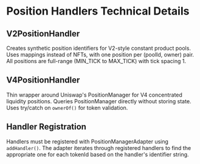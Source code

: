 # Position Handlers Technical Details

## V2PositionHandler

Creates synthetic position identifiers for V2-style constant product pools. Uses mappings instead of NFTs, with one position per (poolId, owner) pair. All positions are full-range (MIN_TICK to MAX_TICK) with tick spacing 1.

## V4PositionHandler

Thin wrapper around Uniswap's PositionManager for V4 concentrated liquidity positions. Queries PositionManager directly without storing state. Uses try/catch on `ownerOf()` for token validation.

## Handler Registration

Handlers must be registered with PositionManagerAdapter using `addHandler()`. The adapter iterates through registered handlers to find the appropriate one for each tokenId based on the handler's identifier string.
